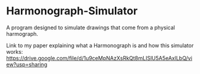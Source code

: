 # Harmonograph-Simulator
A program designed to simulate drawings that come from a physical harmograph. 

Link to my paper explaining what a Harmonograph is and how this simulator works: 
https://drive.google.com/file/d/1u9ceMpNAzXsRkQt8mLISlU5A5eAxlLbQ/view?usp=sharing
